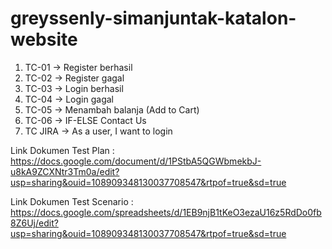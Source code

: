 # greyssenly-simanjuntak-katalon-website
1. TC-01 -> Register berhasil
2. TC-02 -> Register gagal
3. TC-03 -> Login berhasil 
4. TC-04 -> Login gagal
5. TC-05 -> Menambah balanja (Add to Cart)
6. TC-06 -> IF-ELSE Contact Us
7. TC JIRA -> As a user, I want to login

Link Dokumen Test Plan : https://docs.google.com/document/d/1PStbA5QGWbmekbJ-u8kA9ZCXNtr3Tm0a/edit?usp=sharing&ouid=108909348130037708547&rtpof=true&sd=true

Link Dokumen Test Scenario : https://docs.google.com/spreadsheets/d/1EB9njB1tKeO3ezaU16z5RdDo0fb8Z6Uj/edit?usp=sharing&ouid=108909348130037708547&rtpof=true&sd=true
